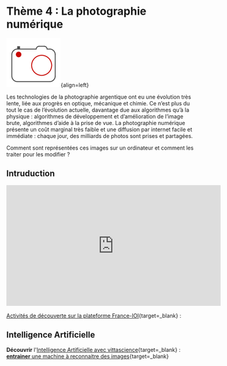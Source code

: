 # Thème 4 : La photographie numérique

![](../images/logo_photo.png){align=left}
        
Les technologies de la photographie argentique ont eu une évolution très lente, liée aux progrès en optique, mécanique et chimie. Ce n’est plus du tout le cas de l’évolution actuelle, davantage due aux algorithmes qu’à la physique : algorithmes de développement et d’amélioration de l’image brute, algorithmes d’aide à la prise de vue. La photographie numérique présente un coût marginal très faible et une diffusion par internet facile et immédiate : chaque jour, des milliards de photos sont prises et partagées.

Comment sont représentées ces images sur un ordinateur et comment les traiter pour les modifier ?


## Intruduction

<center><iframe width="560" height="315" src="https://www.youtube-nocookie.com/embed/UnNPNc-F9ks" title="YouTube video player" frameborder="0" allow="accelerometer; autoplay; clipboard-write; encrypted-media; gyroscope; picture-in-picture; web-share" allowfullscreen></iframe></center>

[Activités de découverte sur la plateforme France-IOI](https://parcours.algorea.org/contents/4707-4702-1067253748629066205-1625996270397195025-1089626022569595539/){target=_blank} :


## Intelligence Artificielle

**Découvrir** l'[Intelligence Artificielle avec vittascience](https://fr.vittascience.com/ia/){target=_blank} : [**entrainer** une machine à reconnaitre des images](https://fr.vittascience.com/ia/images.php?mode=mixed){target=_blank}